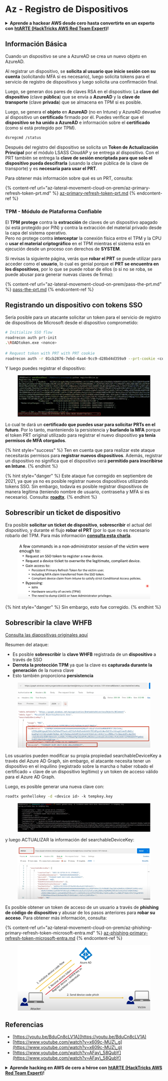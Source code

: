 # Az - Registro de Dispositivos

<details>

<summary><strong>Aprende a hackear AWS desde cero hasta convertirte en un experto con</strong> <a href="https://training.hacktricks.xyz/courses/arte"><strong>htARTE (HackTricks AWS Red Team Expert)</strong></a><strong>!</strong></summary>

Otras formas de apoyar a HackTricks:

* Si deseas ver tu **empresa anunciada en HackTricks** o **descargar HackTricks en PDF** consulta los [**PLANES DE SUSCRIPCIÓN**](https://github.com/sponsors/carlospolop)!
* Obtén la [**merchandising oficial de PEASS & HackTricks**](https://peass.creator-spring.com)
* Descubre [**La Familia PEASS**](https://opensea.io/collection/the-peass-family), nuestra colección exclusiva de [**NFTs**](https://opensea.io/collection/the-peass-family)
* **Únete al** 💬 [**grupo de Discord**](https://discord.gg/hRep4RUj7f) o al [**grupo de telegram**](https://t.me/peass) o **síguenos** en **Twitter** 🐦 [**@hacktricks_live**](https://twitter.com/hacktricks_live)**.**
* **Comparte tus trucos de hacking enviando PRs a los repositorios de** [**HackTricks**](https://github.com/carlospolop/hacktricks) y [**HackTricks Cloud**](https://github.com/carlospolop/hacktricks-cloud).

</details>

## Información Básica

Cuando un dispositivo se une a AzureAD se crea un nuevo objeto en AzureAD.

Al registrar un dispositivo, se **solicita al usuario que inicie sesión con su cuenta** (solicitando MFA si es necesario), luego solicita tokens para el servicio de registro de dispositivos y luego solicita una confirmación final.

Luego, se generan dos pares de claves RSA en el dispositivo: La **clave del dispositivo** (clave **pública**) que se envía a **AzureAD** y la **clave de transporte** (clave **privada**) que se almacena en TPM si es posible.

Luego, se genera el **objeto** en **AzureAD** (no en Intune) y AzureAD devuelve al dispositivo un **certificado** firmado por él. Puedes verificar que el **dispositivo se ha unido a AzureAD** e información sobre el **certificado** (como si está protegido por TPM).
```bash
dsregcmd /status
```
Después del registro del dispositivo se solicita un **Token de Actualización Principal** por el módulo LSASS CloudAP y se entrega al dispositivo. Con el PRT también se entrega la **clave de sesión encriptada para que solo el dispositivo pueda descifrarla** (usando la clave pública de la clave de transporte) y es **necesaria para usar el PRT**.

Para obtener más información sobre qué es un PRT, consulta:

{% content-ref url="az-lateral-movement-cloud-on-prem/az-primary-refresh-token-prt.md" %}
[az-primary-refresh-token-prt.md](az-lateral-movement-cloud-on-prem/az-primary-refresh-token-prt.md)
{% endcontent-ref %}

### TPM - Módulo de Plataforma Confiable

El **TPM** **protege** contra la **extracción** de claves de un dispositivo apagado (si está protegido por PIN) y contra la extracción del material privado desde la capa del sistema operativo.\
Pero no protege contra **interceptar** la conexión física entre el TPM y la CPU o **usar el material criptográfico** en el TPM mientras el sistema está en ejecución desde un proceso con derechos de **SYSTEM**.

Si revisas la siguiente página, verás que **robar el PRT** se puede utilizar para acceder como el **usuario**, lo cual es genial porque el **PRT se encuentra en los dispositivos**, por lo que se puede robar de ellos (o si no se roba, se puede abusar para generar nuevas claves de firma):

{% content-ref url="az-lateral-movement-cloud-on-prem/pass-the-prt.md" %}
[pass-the-prt.md](az-lateral-movement-cloud-on-prem/pass-the-prt.md)
{% endcontent-ref %}

## Registrando un dispositivo con tokens SSO

Sería posible para un atacante solicitar un token para el servicio de registro de dispositivos de Microsoft desde el dispositivo comprometido:
```bash
# Initialize SSO flow
roadrecon auth prt-init
.\ROADtoken.exe <nonce>

# Request token with PRT with PRT cookie
roadrecon auth -r 01cb2876-7ebd-4aa4-9cc9-d28bd4d359a9 --prt-cookie <cookie>
```
Y luego puedes registrar el dispositivo:

<figure><img src="../../.gitbook/assets/image (4) (1) (1).png" alt=""><figcaption></figcaption></figure>

Lo cual te dará un **certificado que puedes usar para solicitar PRTs en el futuro**. Por lo tanto, manteniendo la persistencia y **burlando la MFA** porque el token PRT original utilizado para registrar el nuevo dispositivo **ya tenía permisos de MFA otorgados**.

{% hint style="success" %}
Ten en cuenta que para realizar este ataque necesitarás permisos para **registrar nuevos dispositivos**. Además, registrar un dispositivo no significa que el dispositivo será **permitido para inscribirse en Intune**.
{% endhint %}

{% hint style="danger" %}
Este ataque fue corregido en septiembre de 2021, ya que ya no es posible registrar nuevos dispositivos utilizando tokens SSO. Sin embargo, todavía es posible registrar dispositivos de manera legítima (teniendo nombre de usuario, contraseña y MFA si es necesario). Consulta: [**roadtx**](az-lateral-movement-cloud-on-prem/az-roadtx-authentication.md).
{% endhint %}

## Sobrescribir un ticket de dispositivo

Era posible **solicitar un ticket de dispositivo**, **sobrescribir** el actual del dispositivo, y durante el flujo **robar el PRT** (por lo que no es necesario robarlo del TPM. Para más información [**consulta esta charla**](https://youtu.be/BduCn8cLV1A).

<figure><img src="../../.gitbook/assets/image (4) (1) (1) (1).png" alt=""><figcaption></figcaption></figure>

{% hint style="danger" %}
Sin embargo, esto fue corregido.
{% endhint %}

## Sobrescribir la clave WHFB

[Consulta las diapositivas originales aquí](https://dirkjanm.io/assets/raw/Windows%20Hello%20from%20the%20other%20side_nsec_v1.0.pdf)

Resumen del ataque:

* Es posible **sobrescribir** la **clave WHFB** registrada de un **dispositivo** a través de SSO
* **Derrota la protección TPM** ya que la clave es **capturada durante la generación** de la nueva clave
* Esto también proporciona **persistencia**

<figure><img src="../../.gitbook/assets/image (6).png" alt=""><figcaption></figcaption></figure>

Los usuarios pueden modificar su propia propiedad searchableDeviceKey a través del Azure AD Graph, sin embargo, el atacante necesita tener un dispositivo en el inquilino (registrado sobre la marcha o haber robado el certificado + clave de un dispositivo legítimo) y un token de acceso válido para el Azure AD Graph.

Luego, es posible generar una nueva clave con:
```bash
roadtx genhellokey -d <device id> -k tempkey.key
```
<figure><img src="../../.gitbook/assets/image (7).png" alt=""><figcaption></figcaption></figure>

y luego ACTUALIZAR la información del searchableDeviceKey:

<figure><img src="../../.gitbook/assets/image (8).png" alt=""><figcaption></figcaption></figure>

Es posible obtener un token de acceso de un usuario a través de **phishing de código de dispositivo** y abusar de los pasos anteriores para **robar su acceso**. Para obtener más información, consulta:

{% content-ref url="az-lateral-movement-cloud-on-prem/az-phishing-primary-refresh-token-microsoft-entra.md" %}
[az-phishing-primary-refresh-token-microsoft-entra.md](az-lateral-movement-cloud-on-prem/az-phishing-primary-refresh-token-microsoft-entra.md)
{% endcontent-ref %}

<figure><img src="../../.gitbook/assets/image (9).png" alt=""><figcaption></figcaption></figure>

## Referencias

* [https://youtu.be/BduCn8cLV1A](https://youtu.be/BduCn8cLV1A)
* [https://www.youtube.com/watch?v=x609c-MUZ\_g](https://www.youtube.com/watch?v=x609c-MUZ\_g)
* [https://www.youtube.com/watch?v=AFay\_58QubY](https://www.youtube.com/watch?v=AFay\_58QubY)

<details>

<summary><strong>Aprende hacking en AWS de cero a héroe con</strong> <a href="https://training.hacktricks.xyz/courses/arte"><strong>htARTE (HackTricks AWS Red Team Expert)</strong></a><strong>!</strong></summary>

Otras formas de apoyar a HackTricks:

* Si deseas ver tu **empresa anunciada en HackTricks** o **descargar HackTricks en PDF** Consulta los [**PLANES DE SUSCRIPCIÓN**](https://github.com/sponsors/carlospolop)!
* Obtén la [**merchandising oficial de PEASS & HackTricks**](https://peass.creator-spring.com)
* Descubre [**The PEASS Family**](https://opensea.io/collection/the-peass-family), nuestra colección exclusiva de [**NFTs**](https://opensea.io/collection/the-peass-family)
* **Únete al** 💬 [**grupo de Discord**](https://discord.gg/hRep4RUj7f) o al [**grupo de telegram**](https://t.me/peass) o **síguenos** en **Twitter** 🐦 [**@hacktricks_live**](https://twitter.com/hacktricks_live)**.**
* **Comparte tus trucos de hacking enviando PRs a los repositorios de** [**HackTricks**](https://github.com/carlospolop/hacktricks) y [**HackTricks Cloud**](https://github.com/carlospolop/hacktricks-cloud).

</details>
